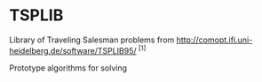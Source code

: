 # TSPLIB
Library of Traveling Salesman problems from http://comopt.ifi.uni-heidelberg.de/software/TSPLIB95/ <sup>[1]</sup>

Prototype algorithms for solving
